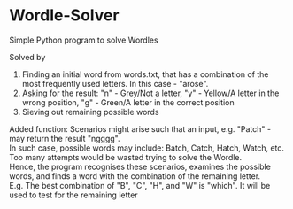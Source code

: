 # Wordle-Solver

Simple Python program to solve Wordles

Solved by  
1. Finding an initial word from words.txt, that has a combination of the most frequently used letters. In this case - "arose".
2. Asking for the result: "n" - Grey/Not a letter, "y" - Yellow/A letter in the wrong position, "g" - Green/A letter in the correct position
3. Sieving out remaining possible words

Added function:
Scenarios might arise such that an input, e.g. "Patch" - may return the result "ngggg".  
In such case, possible words may include: Batch, Catch, Hatch, Watch, etc. Too many attempts would be wasted trying to solve the Wordle.  
Hence, the program recognises these scenarios, examines the possible words, and finds a word with the combination of the remaining letter.  
E.g. The best combination of "B", "C", "H", and "W" is "which". It will be used to test for the remaining letter
